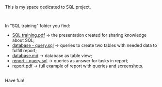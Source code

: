 
This is my space dedicated to SQL project.

<br>

In "SQL training" folder you find:
* [SQL training.pdf](https://github.com/alicjasaw/sql-project/blob/main/SQL%20training/SQL%20training.pdf) -> the presentation created for sharing knowledge about SQL;
* [database - query.sql](https://github.com/alicjasaw/sql-project/blob/main/SQL%20training/database%20-%20query.sql) -> queries to create two tables with needed data to fulfill report;
* [database.md](https://github.com/alicjasaw/sql-project/blob/main/SQL%20training/database.md) -> database as table view;
* [report - query.sql](https://github.com/alicjasaw/sql-project/blob/main/SQL%20training/report%20-%20query.sql) -> queries as answer for tasks in report;
* [report.pdf](https://github.com/alicjasaw/sql-project/blob/main/SQL%20training/report.pdf) -> full example of report with queries and screenshots.

<br>
Have fun!

